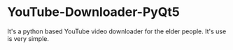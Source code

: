 # YouTube-Downloader-PyQt5
It's a python based YouTube video downloader for the elder people. It's use is very simple.
